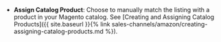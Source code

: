 
- **Assign Catalog Product**: Choose to manually match the listing with a product in your Magento catalog. See [Creating and Assigning Catalog Products]({{ site.baseurl }}{% link sales-channels/amazon/creating-assigning-catalog-products.md %}).
